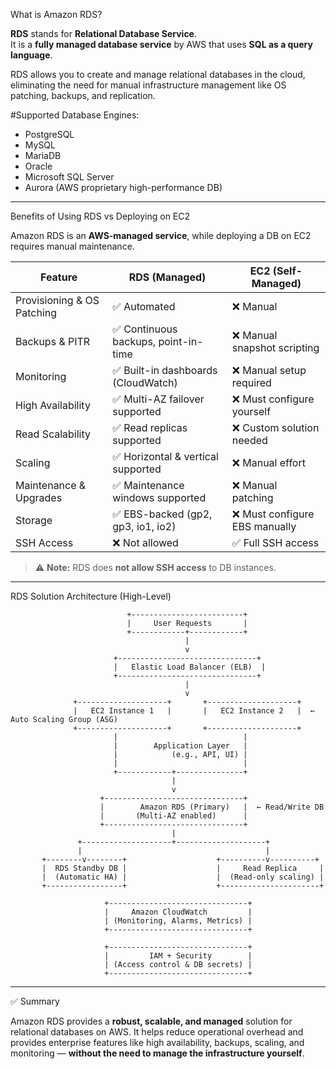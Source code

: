 
What is Amazon RDS?

**RDS** stands for **Relational Database Service**.  
It is a **fully managed database service** by AWS that uses **SQL as a query language**.

RDS allows you to create and manage relational databases in the cloud, eliminating the need for manual infrastructure management like OS patching, backups, and replication.

#Supported Database Engines:
- PostgreSQL  
- MySQL  
- MariaDB  
- Oracle  
- Microsoft SQL Server  
- Aurora (AWS proprietary high-performance DB)

---

Benefits of Using RDS vs Deploying on EC2

Amazon RDS is an **AWS-managed service**, while deploying a DB on EC2 requires manual maintenance.

| Feature                        | RDS (Managed)                         | EC2 (Self-Managed)               |
|-------------------------------|---------------------------------------|----------------------------------|
| Provisioning & OS Patching    | ✅ Automated                          | ❌ Manual                        |
| Backups & PITR                | ✅ Continuous backups, point-in-time  | ❌ Manual snapshot scripting     |
| Monitoring                    | ✅ Built-in dashboards (CloudWatch)   | ❌ Manual setup required         |
| High Availability             | ✅ Multi-AZ failover supported        | ❌ Must configure yourself       |
| Read Scalability              | ✅ Read replicas supported            | ❌ Custom solution needed        |
| Scaling                       | ✅ Horizontal & vertical supported    | ❌ Manual effort                 |
| Maintenance & Upgrades        | ✅ Maintenance windows supported      | ❌ Manual patching               |
| Storage                       | ✅ EBS-backed (gp2, gp3, io1, io2)     | ❌ Must configure EBS manually   |
| SSH Access                    | ❌ Not allowed                        | ✅ Full SSH access               |

> ⚠️ **Note:** RDS does **not allow SSH access** to DB instances.

---

RDS Solution Architecture (High-Level)

```text
                          +-------------------------+
                          |     User Requests       |
                          +------------+------------+
                                       |
                                       v
                       +-------------------------------+
                       |   Elastic Load Balancer (ELB)  |
                       +-------------------------------+
                                       |
                                       v
              +--------------------+       +--------------------+
              |   EC2 Instance 1   |       |   EC2 Instance 2   |  ← Auto Scaling Group (ASG)
              +--------------------+       +--------------------+
                       |                            |
                       |        Application Layer   |
                       |            (e.g., API, UI) |
                       |                            |
                       +------------+---------------+
                                    |
                                    v
                    +-------------------------------+
                    |        Amazon RDS (Primary)   |  ← Read/Write DB
                    |       (Multi-AZ enabled)      |
                    +-------------------------------+
                                    |
               +--------------------+--------------------+
               |                                         |
       +--------v--------+                    +----------v----------+
       |  RDS Standby DB |                    |     Read Replica     |
       |  (Automatic HA) |                    |  (Read-only scaling) |
       +-----------------+                    +----------------------+

                     +-------------------------------+
                     |     Amazon CloudWatch         |
                     | (Monitoring, Alarms, Metrics) |
                     +-------------------------------+

                     +-------------------------------+
                     |         IAM + Security        |
                     | (Access control & DB secrets) |
                     +-------------------------------+
````

---

✅ Summary

Amazon RDS provides a **robust, scalable, and managed** solution for relational databases on AWS.
It helps reduce operational overhead and provides enterprise features like high availability, backups, scaling, and monitoring — **without the need to manage the infrastructure yourself**.
